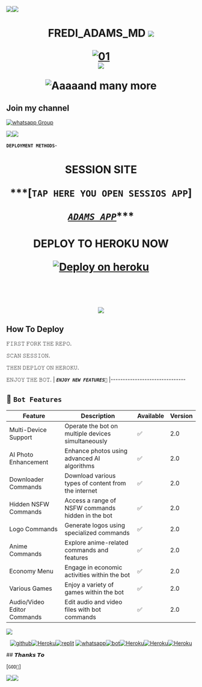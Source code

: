 <a><img src='https://i.imgur.com/LyHic3i.gif'/></a><a><img src='https://i.imgur.com/LyHic3i.gif'/></a>
<h1 align="center"><b>FREDI_ADAMS_MD</b>
<a><img src='https://i.imgur.com/LyHic3i.gif'/></a>
  
  <a href="https://ibb.co/N6NMDtn"><img src="https://telegra.ph/file/e5834a2b98545c5c963d2.jpg" alt="01" border="0" /></a>     
<a><img src='https://i.imgur.com/LyHic3i.gif'/></a>
 
![Aaaaand many more](res/readme/context.gif)

 ## Join my channel


<a href="https://whatsapp.com/channel/0029VafeCKHKmCPMtW3bFA08" target="_blank">
    <img alt="whatsapp Group" src="https://img.shields.io/badge/ Whatsapp Support Channel -25D366?style=for-the-badge&logo=whatsapp&logoColor=white" />
  </a>
</p>
<a><img src='https://i.imgur.com/LyHic3i.gif'/></a><a><img src='https://i.imgur.com/LyHic3i.gif'/></a>

 **`DEPLOYMENT METHODS`**-

 <h1 align="center">  SESSION SITE 



  ***[`TAP HERE YOU OPEN SESSIOS APP`]

  
  [*`ADAMS APP`*](https://menya-b670d2f980d0.herokuapp.com/)***





<h1 align="center">  DEPLOY TO HEROKU NOW



[![Deploy on heroku](https://www.herokucdn.com/deploy/button.svg)](https://dashboard.heroku.com/new?template=https://github.com/ibrahimaitech/FREDI_ADAMS/tree/main)

<br>

<a><img src='https://i.imgur.com/LyHic3i.gif'/></a>

 ## How To Deploy 
 
𝙵𝙸𝚁𝚂𝚃 𝙵𝙾𝚁𝙺 𝚃𝙷𝙴 𝚁𝙴𝙿𝙾.


𝚂𝙲𝙰𝙽 𝚂𝙴𝚂𝚂𝙸𝙾𝙽.


𝚃𝙷𝙴𝙽 𝙳𝙴𝙿𝙻𝙾𝚈 𝙾𝙽 𝙷𝙴𝚁𝙾𝙺𝚄.


𝙴𝙽𝙹𝙾𝚈 𝚃𝙷𝙴 𝙱𝙾𝚃.
|
***`ENJOY NEW FEATURES🎊`***
|-------------------------------
   ## 🚀 `Bot Features`
| Feature                          | Description                                             | Available    | Version    |
| ---------------------------------| ------------------------------------------------------- | ------------ | ---------- |
| Multi-Device Support             | Operate the bot on multiple devices simultaneously     | ✅           | 2.0        |
| AI Photo Enhancement             | Enhance photos using advanced AI algorithms            | ✅           | 2.0        |
| Downloader Commands              | Download various types of content from the internet     | ✅           | 2.0        |
| Hidden NSFW Commands             | Access a range of NSFW commands hidden in the bot       | ✅           | 2.0        |
| Logo Commands                    | Generate logos using specialized commands               | ✅           | 2.0        |
| Anime Commands                   | Explore anime-related commands and features              | ✅           | 2.0        |
| Economy Menu                     | Engage in economic activities within the bot            | ✅           | 2.0        |
| Various Games                    | Enjoy a variety of games within the bot                 | ✅           | 2.0        |
| Audio/Video Editor Commands      | Edit audio and video files with bot commands            | ✅           | 2.0        |

<a><img src='https://i.imgur.com/LyHic3i.gif'/></a>
<br/> <div align="center">
[![github](https://github.com/github.png?size=100)](https://github.com/Fred1e/FREDI_ADAMS_MD-)[![Heroku](https://github.com/heroku.png?size=100)](#click-here-to-deploy)[![replit](https://github.com/replit.png?size=100)](https://github.com/Fred1e/FREDI_ADAMS_MD-) [![whatsapp](https://github.com/whatsapp.png?size=89)](https://FREDIADAMS)[![bot](https://github.com/youtube.png?size=89)](https://github.com/@FreeonlinetvT1)[![Heroku](https://github.com/facebook.png?size=89)](https://ibrahimaitech)[![Heroku](https://github.com/instagram.png?size=89)](https://github.com/fredieman)[![Heroku](https://github.com/you-tube.png?size=89)](https://github.com/ibrahimaitech)<br/>
</div>
## 𝙏𝙝𝙖𝙣𝙠𝙨 𝙏𝙤 

[`GOD🙏`]


<a><img src='https://i.imgur.com/LyHic3i.gif'/></a><a><img src='https://i.imgur.com/LyHic3i.gif'/></a>
